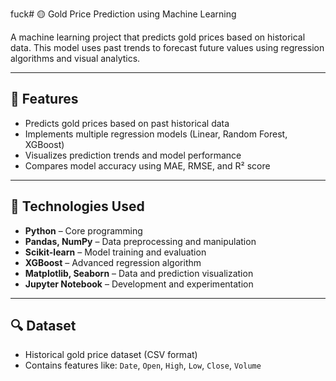 fuck# 🟡 Gold Price Prediction using Machine Learning

A machine learning project that predicts gold prices based on historical data. This model uses past trends to forecast future values using regression algorithms and visual analytics.

---

## 📌 Features

- Predicts gold prices based on past historical data
- Implements multiple regression models (Linear, Random Forest, XGBoost)
- Visualizes prediction trends and model performance
- Compares model accuracy using MAE, RMSE, and R² score

---

## 🧠 Technologies Used

- **Python** – Core programming
- **Pandas, NumPy** – Data preprocessing and manipulation
- **Scikit-learn** – Model training and evaluation
- **XGBoost** – Advanced regression algorithm
- **Matplotlib, Seaborn** – Data and prediction visualization
- **Jupyter Notebook** – Development and experimentation

---

## 🔍 Dataset

- Historical gold price dataset (CSV format)
- Contains features like: `Date`, `Open`, `High`, `Low`, `Close`, `Volume`
